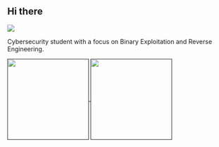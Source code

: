 ## Hi there

![](https://komarev.com/ghpvc/?username=ronutu&color=46915c)

Cybersecurity student with a focus on Binary Exploitation and Reverse Engineering.

<a href="">
  <img height=185 align="center" src="https://github-readme-stats-ronutus-projects.vercel.app/api?username=ronutu&show_icons=true&theme=dark&bg_color=00000000&rank_icon=percentile&include_all_commits=true&custom_title=Radu's%20Github%20Stats" />
</a>
<a href="">
  <img height=185 align="center" src="https://github-readme-stats-rho-ruddy-56.vercel.app/api/top-langs/?username=ronutu&theme=dark&bg_color=00000000&layout=compact&langs_count=8" />
</a>
